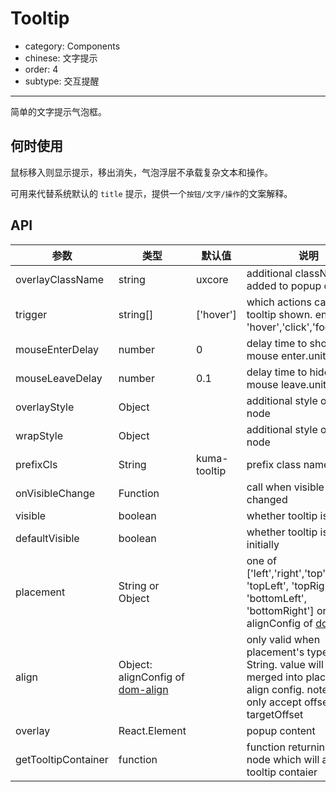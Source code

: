 # Tooltip

- category: Components
- chinese: 文字提示
- order: 4
- subtype: 交互提醒

---

简单的文字提示气泡框。

## 何时使用

鼠标移入则显示提示，移出消失，气泡浮层不承载复杂文本和操作。

可用来代替系统默认的 `title` 提示，提供一个`按钮/文字/操作`的文案解释。

## API

|参数|类型|默认值|说明|
|---|----|---|------|
|overlayClassName | string | uxcore | additional className added to popup overlay |
|trigger | string[] | ['hover'] | which actions cause tooltip shown. enum of 'hover','click','focus' |
|mouseEnterDelay | number | 0 | delay time to show when mouse enter.unit: s. |
|mouseLeaveDelay | number | 0.1 | delay time to hide when mouse leave.unit: s. |
|overlayStyle | Object |  | additional style of overlay node |
|wrapStyle | Object |  | additional style of wrap node |
|prefixCls | String | kuma-tooltip | prefix class name |
|onVisibleChange | Function |  | call when visible is changed |
|visible | boolean |  | whether tooltip is visible |
|defaultVisible | boolean |  | whether tooltip is visible initially |
|placement | String or Object |  | one of ['left','right','top','bottom', 'topLeft', 'topRight', 'bottomLeft', 'bottomRight'] or alignConfig of [dom-align](https://github.com/yiminghe/dom-align)
|align | Object: alignConfig of [dom-align](https://github.com/yiminghe/dom-align) |  | only valid when placement's type is String. value will be merged into placement's align config. note: can only accept offset and targetOffset
|overlay | React.Element |  | popup content |
|getTooltipContainer | function |  | function returning html node which will act as tooltip contaier |
